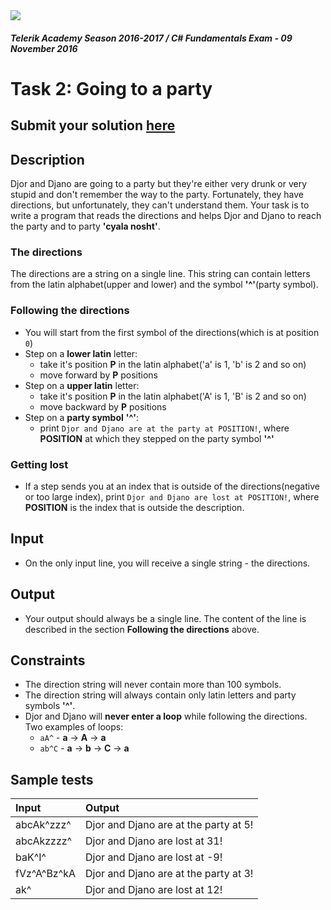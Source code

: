 <img src="https://raw.githubusercontent.com/TelerikAcademy/Common/master/logos/telerik-header-logo.png"/>

#### _Telerik Academy Season 2016-2017 / C# Fundamentals Exam - 09 November 2016_

# Task 2: Going to a party

## Submit your solution [here](http://bgcoder.com/Contests/Practice/Index/388#1)

## Description
Djor and Djano are going to a party but they're either very drunk or very stupid and don't remember the way to the party. 
Fortunately, they have directions, but unfortunately, they can't understand them. Your task is to write a program that reads the directions and helps Djor and Djano to reach the party and to party **'cyala nosht'**.

### The directions
The directions are a string on a single line. This string can contain letters from the latin alphabet(upper and lower) and the symbol **'^'**(party symbol).

### Following the directions
- You will start from the first symbol of the directions(which is at position `0`)
- Step on a **lower latin** letter:
    - take it's position **P** in the latin alphabet('a' is 1, 'b' is 2 and so on)
    - move forward by **P** positions
- Step on a **upper latin** letter:
    - take it's position **P** in the latin alphabet('A' is 1, 'B' is 2 and so on)
    - move backward by **P** positions
- Step on a **party symbol** **'^'**:
    - print `Djor and Djano are at the party at POSITION!`, where **POSITION** at which they stepped on the party symbol **'^'**

### Getting lost
- If a step sends you at an index that is outside of the directions(negative or too large index), print `Djor and Djano are lost at POSITION!`, where **POSITION** is the index that is outside the description.

## Input
- On the only input line, you will receive a single string - the directions.

## Output
- Your output should always be a single line. The content of the line is described in the section **Following the directions** above.

## Constraints
- The direction string will never contain more than 100 symbols.
- The direction string will always contain only latin letters and party symbols **'^'**.
- Djor and Djano will **never enter a loop** while following the directions. Two examples of loops:
    - `aA^` - **a** -> **A** -> **a**
    - `ab^C` - **a** -> **b** -> **C** -> **a**

## Sample tests
| Input       | Output                                |
|:------------|:--------------------------------------|
| abcAk^zzz^  | Djor and Djano are at the party at 5! |
| abcAkzzzz^  | Djor and Djano are lost at 31!        |
| baK^I^      | Djor and Djano are lost at -9!        |
| fVz^A^Bz^kA | Djor and Djano are at the party at 3! |
| ak^         | Djor and Djano are lost at 12!        |
